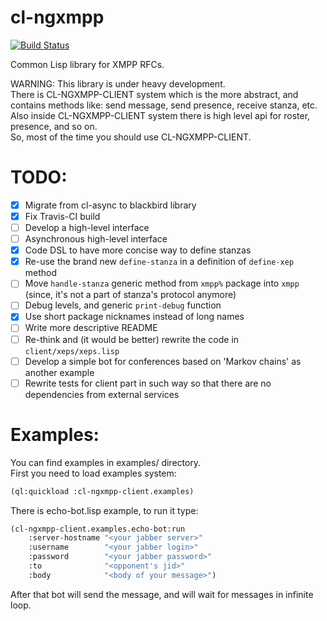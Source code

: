 cl-ngxmpp
================================================================================

[![Build Status](https://travis-ci.org/grouzen/cl-ngxmpp.svg?branch=development)](https://travis-ci.org/grouzen/cl-ngxmpp)

Common Lisp library for XMPP RFCs.

WARNING: This library is under heavy development.  
There is CL-NGXMPP-CLIENT system which is the more abstract, and contains 
methods like: send message, send presence, receive stanza, etc.  
Also inside CL-NGXMPP-CLIENT system there is high level api for roster, 
presence, and so on.  
So, most of the time you should use CL-NGXMPP-CLIENT.

TODO:
================================================================================

- [X] Migrate from cl-async to blackbird library
- [X] Fix Travis-CI build
- [ ] Develop a high-level interface
- [ ] Asynchronous high-level interface
- [X] Code DSL to have more concise way to define stanzas
- [X] Re-use the brand new `define-stanza` in a definition of `define-xep` method
- [ ] Move `handle-stanza` generic method from `xmpp%` package into `xmpp` (since, it's not a part of stanza's protocol anymore)
- [ ] Debug levels, and generic `print-debug` function
- [X] Use short package nicknames instead of long names
- [ ] Write more descriptive README
- [ ] Re-think and (it would be better) rewrite the code in `client/xeps/xeps.lisp`
- [ ] Develop a simple bot for conferences based on 'Markov chains' as another example
- [ ] Rewrite tests for client part in such way so that there are no dependencies from external services

Examples:
================================================================================

You can find examples in examples/ directory.  
First you need to load examples system:  
```commonlisp
(ql:quickload :cl-ngxmpp-client.examples)
```  
There is echo-bot.lisp example, to run it type:   
```commonlisp
(cl-ngxmpp-client.examples.echo-bot:run  
    :server-hostname "<your jabber server>"  
    :username        "<your jabber login>"  
    :password        "<your jabber password>"  
    :to              "<opponent's jid>"  
    :body            "<body of your message>")  
```  
    
After that bot will send the message, and will wait for messages in infinite loop.  
